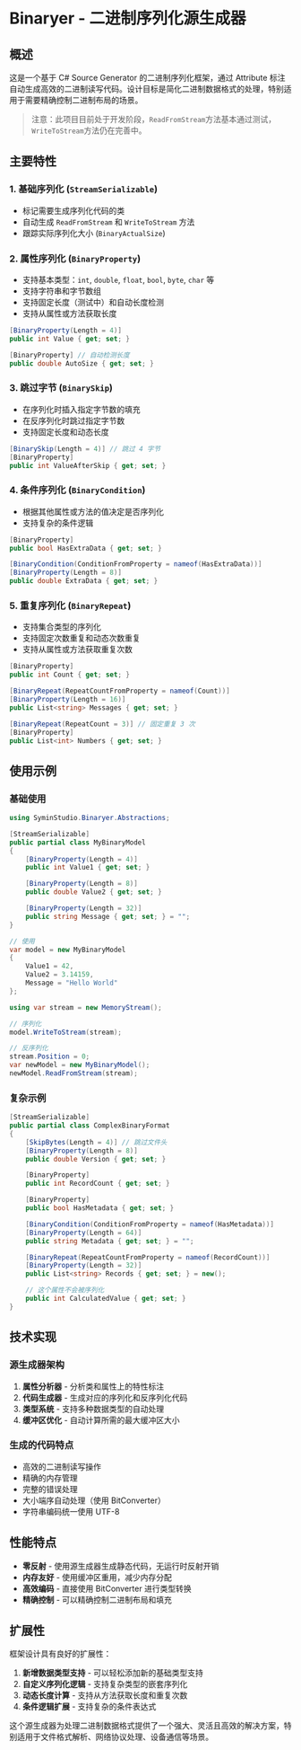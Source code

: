 # Binaryer - 二进制序列化源生成器

## 概述

这是一个基于 C# Source Generator 的二进制序列化框架，通过 Attribute 标注自动生成高效的二进制读写代码。设计目标是简化二进制数据格式的处理，特别适用于需要精确控制二进制布局的场景。
> 注意：此项目目前处于开发阶段，`ReadFromStream`方法基本通过测试，`WriteToStream`方法仍在完善中。

## 主要特性

### 1. 基础序列化 (`StreamSerializable`)
- 标记需要生成序列化代码的类
- 自动生成 `ReadFromStream` 和 `WriteToStream` 方法
- 跟踪实际序列化大小 (`BinaryActualSize`)

### 2. 属性序列化 (`BinaryProperty`)
- 支持基本类型：`int`, `double`, `float`, `bool`, `byte`, `char` 等
- 支持字符串和字节数组
- 支持固定长度（测试中）和自动长度检测
- 支持从属性或方法获取长度

```csharp
[BinaryProperty(Length = 4)]
public int Value { get; set; }

[BinaryProperty] // 自动检测长度
public double AutoSize { get; set; }
```

### 3. 跳过字节 (`BinarySkip`)
- 在序列化时插入指定字节数的填充
- 在反序列化时跳过指定字节数
- 支持固定长度和动态长度

```csharp
[BinarySkip(Length = 4)] // 跳过 4 字节
[BinaryProperty]
public int ValueAfterSkip { get; set; }
```

### 4. 条件序列化 (`BinaryCondition`)
- 根据其他属性或方法的值决定是否序列化
- 支持复杂的条件逻辑

```csharp
[BinaryProperty]
public bool HasExtraData { get; set; }

[BinaryCondition(ConditionFromProperty = nameof(HasExtraData))]
[BinaryProperty(Length = 8)]
public double ExtraData { get; set; }
```

### 5. 重复序列化 (`BinaryRepeat`)
- 支持集合类型的序列化
- 支持固定次数重复和动态次数重复
- 支持从属性或方法获取重复次数

```csharp
[BinaryProperty]
public int Count { get; set; }

[BinaryRepeat(RepeatCountFromProperty = nameof(Count))]
[BinaryProperty(Length = 16)]
public List<string> Messages { get; set; }

[BinaryRepeat(RepeatCount = 3)] // 固定重复 3 次
[BinaryProperty]
public List<int> Numbers { get; set; }
```

## 使用示例

### 基础使用

```csharp
using SyminStudio.Binaryer.Abstractions;

[StreamSerializable]
public partial class MyBinaryModel
{
    [BinaryProperty(Length = 4)]
    public int Value1 { get; set; }

    [BinaryProperty(Length = 8)]
    public double Value2 { get; set; }

    [BinaryProperty(Length = 32)]
    public string Message { get; set; } = "";
}

// 使用
var model = new MyBinaryModel
{
    Value1 = 42,
    Value2 = 3.14159,
    Message = "Hello World"
};

using var stream = new MemoryStream();

// 序列化
model.WriteToStream(stream);

// 反序列化
stream.Position = 0;
var newModel = new MyBinaryModel();
newModel.ReadFromStream(stream);
```

### 复杂示例

```csharp
[StreamSerializable]
public partial class ComplexBinaryFormat
{
    [SkipBytes(Length = 4)] // 跳过文件头
    [BinaryProperty(Length = 8)]
    public double Version { get; set; }

    [BinaryProperty]
    public int RecordCount { get; set; }

    [BinaryProperty]
    public bool HasMetadata { get; set; }

    [BinaryCondition(ConditionFromProperty = nameof(HasMetadata))]
    [BinaryProperty(Length = 64)]
    public string Metadata { get; set; } = "";

    [BinaryRepeat(RepeatCountFromProperty = nameof(RecordCount))]
    [BinaryProperty(Length = 32)]
    public List<string> Records { get; set; } = new();

    // 这个属性不会被序列化
    public int CalculatedValue { get; set; }
}
```

## 技术实现

### 源生成器架构

1. **属性分析器** - 分析类和属性上的特性标注
2. **代码生成器** - 生成对应的序列化和反序列化代码
3. **类型系统** - 支持多种数据类型的自动处理
4. **缓冲区优化** - 自动计算所需的最大缓冲区大小

### 生成的代码特点

- 高效的二进制读写操作
- 精确的内存管理
- 完整的错误处理
- 大小端序自动处理（使用 BitConverter）
- 字符串编码统一使用 UTF-8

## 性能特点

- **零反射** - 使用源生成器生成静态代码，无运行时反射开销
- **内存友好** - 使用缓冲区重用，减少内存分配
- **高效编码** - 直接使用 BitConverter 进行类型转换
- **精确控制** - 可以精确控制二进制布局和填充

## 扩展性

框架设计具有良好的扩展性：

1. **新增数据类型支持** - 可以轻松添加新的基础类型支持
2. **自定义序列化逻辑** - 支持复杂类型的嵌套序列化
3. **动态长度计算** - 支持从方法获取长度和重复次数
4. **条件逻辑扩展** - 支持复杂的条件表达式

这个源生成器为处理二进制数据格式提供了一个强大、灵活且高效的解决方案，特别适用于文件格式解析、网络协议处理、设备通信等场景。
